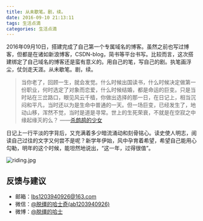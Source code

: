 ```yaml
---
title: 从未歇笔。剧，续。
date: 2016-09-10 21:13:11
tags: 生活点滴
categories: 生活点滴
---
```


2016年09月10日，搭建完成了自己第一个专属域名的博客。虽然之前也写过博客，但都是在诸如新浪博客，CSDN-blog，简书等平台书写。比较而言，这次搭建绑定了自己域名的博客还是蛮有意义的。用自己的笔，写自己的剧。执笔画浮尘，仗剑走天涯。从未歇笔。剧，续。
<!-- more -->

>当你老了，回顾一生，就会发觉。什么时候出国读书，什么时候决定做第一份职业，何时选定了对象而恋爱，什么时候结婚，都是命运的巨变。只是当时站在三岔路口，眼见风云千樯，你做出选择的那一日，在日记上，相当沉闷和平凡，当时还以为是生命中普通的一天。但一场巨变，已经发生了，地动山移，浑然不觉，当时是道是寻常。世上的生死荣衰，不就是在空寂之中缘起缘灭的么？ ——[杀鹧鸪的少女](https://book.douban.com/subject/11505930/)


日记上一行平淡的字背后，又充满着多少暗流涌动和刻骨铭心。读史使人明志，阅读自己过往的文字又何尝不是呢？新学年伊始，风中孕育着希望，希望自己能用心勾勒，明年的这个时候，能坦然地说出，“这一年，过得很值”。

![riding.jpg](http://oda53d5ps.bkt.clouddn.com/riding.png)


## 反馈与建议
- 邮箱：<lbs1203940926@163.com>
- 微信：[@脱缰的哈士奇(ab1203940926)](http://ojx8u3g1z.bkt.clouddn.com/wechat-id.jpg)
- 微博：[@脱缰的哈士](http://weibo.com/2329754491/profile) 










